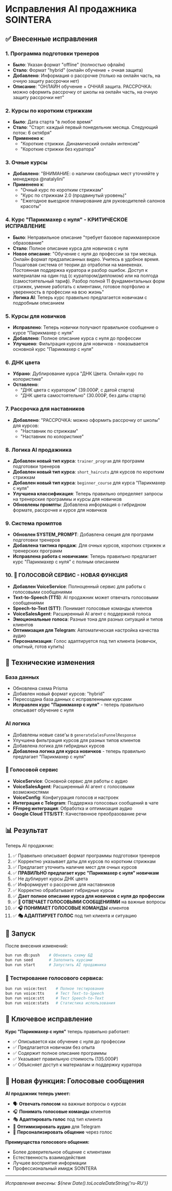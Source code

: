 # Исправления AI продажника SOINTERA

## ✅ Внесенные исправления

### 1. **Программа подготовки тренеров**
- **Было**: Указан формат "offline" (полностью офлайн)
- **Стало**: Формат "hybrid" (онлайн обучение + очная защита)
- **Добавлено**: Информация о рассрочке (только на онлайн часть, на очную защиту рассрочки нет)
- **Описание**: "ОНЛАЙН обучение + ОЧНАЯ защита. РАССРОЧКА: можно оформить рассрочку от школы на онлайн часть, на очную защиту рассрочки нет"

### 2. **Курсы по коротким стрижкам**
- **Было**: Дата старта "в любое время"
- **Стало**: "Старт: каждый первый понедельник месяца. Следующий поток: 6 октября"
- **Применено к**: 
  - "Короткие стрижки. Динамический онлайн интенсив"
  - "Короткие стрижки без куратора"

### 3. **Очные курсы**
- **Добавлено**: "ВНИМАНИЕ: о наличии свободных мест уточняйте у менеджера @natalylini"
- **Применено к**:
  - "Очный курс по коротким стрижкам"
  - "Курс по стрижкам 2.0 (продвинутый уровень)"
  - "Ежегодное выездное планирование для руководителей салонов красоты"

### 4. **Курс "Парикмахер с нуля" - КРИТИЧЕСКОЕ ИСПРАВЛЕНИЕ**
- **Было**: Неправильное описание "требует базовое парикмахерское образование"
- **Стало**: Полное описание курса для новичков с нуля
- **Новое описание**: "Обучение с нуля до профессии за три месяца. Онлайн формат предзаписанных видео. Учитесь в удобное время. Пошаговая система от теории до отработки на манекенах. Постоянная поддержка куратора и разбор ошибок. Доступ к материалам на один год (с куратором/дипломом) или на полгода (самостоятельный тариф). Разбор полной 11 фундаментальных форм стрижек, умение работать с клиентами, готовое портфолио и уверенность в профессии на всю жизнь"
- **Логика AI**: Теперь курс правильно предлагается новичкам с подробным описанием

### 5. **Курсы для новичков**
- **Исправлено**: Теперь новички получают правильное сообщение о курсе "Парикмахер с нуля"
- **Добавлено**: Полное описание курса с нуля до профессии
- **Улучшено**: Фильтрация курсов для новичков - показывается основной курс "Парикмахер с нуля"

### 6. **ДНК цвета**
- **Убрано**: Дублирование курса "ДНК Цвета. Онлайн курс по колористике"
- **Оставлено**: 
  - "ДНК цвета с куратором" (39.000₽, с датой старта)
  - "ДНК цвета самостоятельно" (30.000₽, без даты старта)

### 7. **Рассрочка для наставников**
- **Добавлено**: "РАССРОЧКА: можно оформить рассрочку от школы" для курсов:
  - "Наставник по стрижкам"
  - "Наставник по колористике"

### 8. **Логика AI продажника**
- **Добавлен новый тип курса**: `trainer_program` для программ подготовки тренеров
- **Добавлен новый тип курса**: `short_haircuts` для курсов по коротким стрижкам
- **Добавлен новый тип курса**: `beginner_course` для курса "Парикмахер с нуля"
- **Улучшена классификация**: Теперь правильно определяет запросы на тренерские программы и курсы для новичков
- **Обновлены промпты**: Добавлена информация о гибридном формате, рассрочке и курсе для новичков

### 9. **Система промптов**
- **Обновлен SYSTEM_PROMPT**: Добавлена секция для программ подготовки тренеров
- **Добавлена тактика продаж**: Для очных курсов, коротких стрижек и тренерских программ
- **Исправлена работа с новичками**: Теперь правильно предлагает курс "Парикмахер с нуля" с полным описанием

### 10. **🎤 ГОЛОСОВОЙ СЕРВИС - НОВАЯ ФУНКЦИЯ**
- **Добавлен VoiceService**: Полноценный сервис для работы с голосовыми сообщениями
- **Text-to-Speech (TTS)**: AI продажник может отвечать голосовыми сообщениями
- **Speech-to-Text (STT)**: Понимает голосовые команды клиентов
- **VoiceSalesAgent**: Расширенный AI агент с поддержкой голоса
- **Эмоциональные голоса**: Разные тона для разных ситуаций и типов клиентов
- **Оптимизация для Telegram**: Автоматическая настройка качества аудио
- **Персонализация**: Голос адаптируется под тип клиента (новичок, опытный, готов купить)

## 🔧 Технические изменения

### База данных
- Обновлена схема Prisma
- Добавлен новый формат курсов: "hybrid"
- Пересоздана база данных с исправленными курсами
- **Исправлен курс "Парикмахер с нуля"** - теперь правильно описывает обучение с нуля

### AI логика
- Добавлены новые case'ы в `generateSalesFunnelResponse`
- Улучшена фильтрация курсов для разных типов клиентов
- Добавлена логика для гибридных курсов
- **Добавлена логика для курса новичков** - теперь правильно предлагает "Парикмахер с нуля"

### 🎤 Голосовой сервис
- **VoiceService**: Основной сервис для работы с аудио
- **VoiceSalesAgent**: Расширенный AI агент с голосовыми возможностями
- **VoiceConfig**: Конфигурация голосов и настроек
- **Интеграция с Telegram**: Поддержка голосовых сообщений в чате
- **FFmpeg интеграция**: Обработка и оптимизация аудио
- **Google Cloud TTS/STT**: Качественное преобразование речи

## 📊 Результат

Теперь AI продажник:
1. ✅ Правильно описывает формат программы подготовки тренеров
2. ✅ Корректно указывает даты для курсов по коротким стрижкам
3. ✅ Предлагает уточнить наличие мест для очных курсов
4. ✅ **ПРАВИЛЬНО предлагает курс "Парикмахер с нуля" новичкам**
5. ✅ Не дублирует курсы ДНК цвета
6. ✅ Информирует о рассрочке для наставников
7. ✅ Корректно обрабатывает гибридные курсы
8. ✅ **Дает полное описание курса для новичков с нуля до профессии**
9. ✅ **🎤 ОТВЕЧАЕТ ГОЛОСОВЫМИ СООБЩЕНИЯМИ** на важные вопросы
10. ✅ **🎧 ПОНИМАЕТ ГОЛОСОВЫЕ КОМАНДЫ** клиентов
11. ✅ **🎭 АДАПТИРУЕТ ГОЛОС** под тип клиента и ситуацию

## 🚀 Запуск

После внесения изменений:
```bash
bun run db:push    # Обновить схему БД
bun run seed       # Заполнить курсами
bun run start      # Запустить AI продажника
```

### 🎤 Тестирование голосового сервиса:
```bash
bun run voice:test    # Полное тестирование
bun run voice:tts     # Тест Text-to-Speech
bun run voice:stt     # Тест Speech-to-Text
bun run voice:stats   # Статистика использования
```

## 🎯 Ключевое исправление

**Курс "Парикмахер с нуля"** теперь правильно работает:
- ✅ Описывается как обучение с нуля до профессии
- ✅ Предлагается новичкам без опыта
- ✅ Содержит полное описание программы
- ✅ Указывает правильную стоимость (135.000₽)
- ✅ Объясняет доступ к материалам и поддержку куратора

## 🎤 Новая функция: Голосовые сообщения

**AI продажник теперь умеет:**
- 🗣️ **Отвечать голосом** на важные вопросы о курсах
- 🎧 **Понимать голосовые команды** клиентов
- 🎭 **Адаптировать голос** под тип клиента
- 🎵 **Оптимизировать аудио** для Telegram
- 👥 **Персонализировать общение** через голос

**Преимущества голосового общения:**
- Более доверительное общение с клиентами
- Естественность взаимодействия
- Лучшее восприятие информации
- Профессиональный имидж SOINTERA

---

*Исправления внесены: ${new Date().toLocaleDateString('ru-RU')}*
